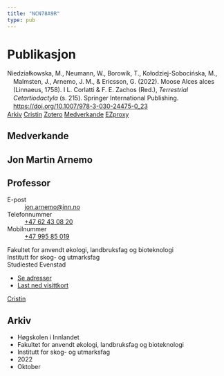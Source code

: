 ```yaml
---
title: "NCN78A9R"
type: pub
---
```

<h1>Publikasjon</h1>
<article id="csl-bib-container-NCN78A9R" class="csl-bib-container">
  <div class="csl-bib-body" style="line-height: 1.35; padding-left: 1em; text-indent:-1em;">
  <div class="csl-entry">Niedzia&#x142;kowska, M., Neumann, W., Borowik, T., Ko&#x142;odziej-Soboci&#x144;ska, M., Malmsten, J., Arnemo, J. M., &amp; Ericsson, G. (2022). Moose Alces alces (Linnaeus, 1758). I L. Corlatti &amp; F. E. Zachos (Red.), <i>Terrestrial Cetartiodactyla</i> (s. 215). Springer International Publishing. <a href="https://doi.org/10.1007/978-3-030-24475-0_23">https://doi.org/10.1007/978-3-030-24475-0_23</a></div>
</div>
  <div class="csl-bib-buttons">
    <a href="#taxonomy-article-NCN78A9R" class="csl-bib-button">Arkiv</a>
    <a href alt="Cristin URL" class="csl-bib-button">Cristin</a>
    <a href alt="Zotero URL" class="csl-bib-button">Zotero</a>
    <a href="#contributors-article-NCN78A9R" class="csl-bib-button">Medverkande</a>
    <a href="http://ezproxy.inn.no/login?url=https://doi.org/10.1007/978-3-030-24475-0_23" class="csl-bib-button">EZproxy</a>
  </div>
  <div id="csl-bib-meta-container-NCN78A9R"></div>
</article>
<div id="csl-bib-meta-NCN78A9R" class="csl-bib-meta">
  <article id="contributors-article-NCN78A9R" class="contributors-article">
    <h1>Medverkande</h1>
    <div class="personas">
<div class="vrtx-hinn-person-card">
<div class="photo">
<i class="lar la-user-circle missing-person"></i>
</div>
<div class="info">
<hgroup><h1>Jon Martin Arnemo</h1>
<h2>Professor</h2>
</hgroup><dl>
<dt>E-post</dt>
<dd>
<a href="mailto:jon.arnemo@inn.no">jon.arnemo@inn.no</a>
</dd>
<dt>Telefonnummer</dt>
<dd><a href="tel:+4762430820">
+47 62 43 08 20
</a></dd>
<dt>Mobilnummer</dt>
<dd><a href="tel:+4799585019">
+47 995 85 019
</a></dd>
</dl>
<p>
Fakultet for anvendt økologi, landbruksfag og bioteknologi<br>
Institutt for skog- og utmarksfag<br>
Studiested Evenstad
</p>
<ul class="vrtx-hinn-links">
<li><a href="https://www.inn.no/finn-en-ansatt/jon-arnemo.html#vrtx-hinn-addresses">Se adresser</a></li>
<li><a href="https://www.inn.no/finn-en-ansatt/jon-arnemo.html?vrtx=vcf">Last ned visittkort</a></li>
</ul>
</div>
</div>
<a href="https://app.cristin.no/persons/show.jsf?id=328246" alt="Cristin URL" class="personas-cristin">Cristin</a>
</div>
  </article>
  <article id="taxonomy-article-NCN78A9R" class="taxonomy-article">
    <h1>Arkiv</h1>
    <ul>
      <li>Høgskolen i Innlandet</li>
      <li>Fakultet for anvendt økologi, landbruksfag og bioteknologi</li>
      <li>Institutt for skog- og utmarksfag</li>
      <li>2022</li>
      <li>Oktober</li>
    </ul>
  </article>
</div>
